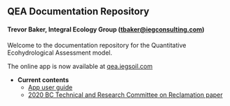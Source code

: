 ## QEA Documentation Repository
#### Trevor Baker, Integral Ecology Group (tbaker@iegconsulting.com)

Welcome to the documentation repository for the Quantitative Ecohydrological Assessment model.

The online app is now available at [qea.iegsoil.com](https://qea.iegsoil.com)

- __Current contents__
    - [App user guide](https://trevor-baker.github.io/QEA/QEA_user_guide_20211108.pdf)
    - [2020 BC Technical and Research Committee on Reclamation paper](https://trevor-baker.github.io/QEA/QEA_TRCR_final.pdf)  
